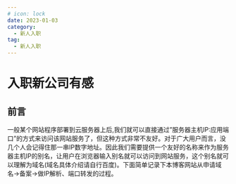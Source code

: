 ```yaml
---
# icon: lock
date: 2023-01-03
category:
  - 新人入职
tag:
  - 新人入职
---
```


# 入职新公司有感

## 前言
一般某个网站程序部署到云服务器上后,我们就可以直接通过”服务器主机IP:应用端口”的方式来访问该网站服务了，但这种方式非常不友好。对于广大用户而言，没几个人会记得住那一串IP数字地址。因此我们需要提供一个友好的名称来作为服务器主机IP的别名，让用户在浏览器输入别名就可以访问到网站服务，这个别名就可以理解为域名(域名具体介绍请自行百度)。下面简单记录下本博客网站从申请域名->备案->做IP解析、端口转发的过程。
 